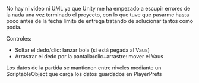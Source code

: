 No hay ni video ni UML ya que Unity me ha empezado a escupir errores de la nada una vez terminado el proyecto, con lo que tuve que pasarme hasta poco antes de la fecha límite de entrega tratando de solucionar tantos como podia.


Controles:

- Soltar el dedo/clic: lanzar bola (si está pegada al Vaus)
- Arrastrar el dedo por la pantalla/clic+arrastre: mover el Vaus

Los datos de la partida se mantienen entre niveles mediante un ScriptableObject que carga los datos guardados en PlayerPrefs